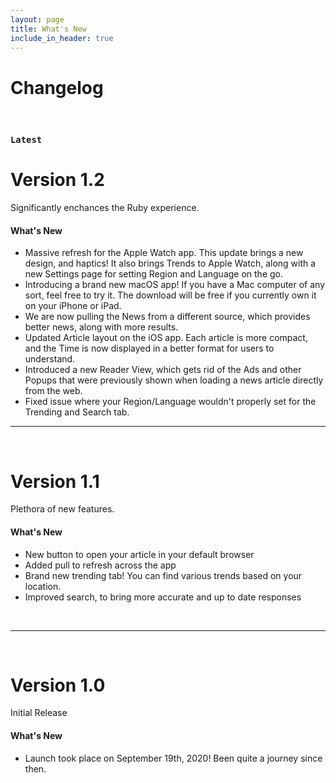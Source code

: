 ```yaml
---
layout: page
title: What's New
include_in_header: true
---
```


# Changelog

<br>

### `Latest`
# **Version 1.2**
Significantly enchances the Ruby experience.

#### What's New
- Massive refresh for the Apple Watch app. This update brings a new design, and haptics! It also brings Trends to Apple Watch, along with a new Settings page for setting Region and Language on the go.
- Introducing a brand new macOS app! If you have a Mac computer of any sort, feel free to try it. The download will be free if you currently own it on your iPhone or iPad.
- We are now pulling the News from a different source, which provides better news, along with more results.
- Updated Article layout on the iOS app. Each article is more compact, and the Time is now displayed in a better format for users to understand.
- Introduced a new Reader View, which gets rid of the Ads and other Popups that were previously shown when loading a news article directly from the web.
- Fixed issue where your Region/Language wouldn't properly set for the Trending and Search tab.

________
<br>

# **Version 1.1**
Plethora of new features.

#### What's New
- New button to open your article in your default browser
- Added pull to refresh across the app
- Brand new trending tab! You can find various trends based on your location.
- Improved search, to bring more accurate and up to date responses

<br>

________
<br>

# **Version 1.0**
Initial Release

#### What's New
- Launch took place on September 19th, 2020! Been quite a journey since then.

<br>

<br>
